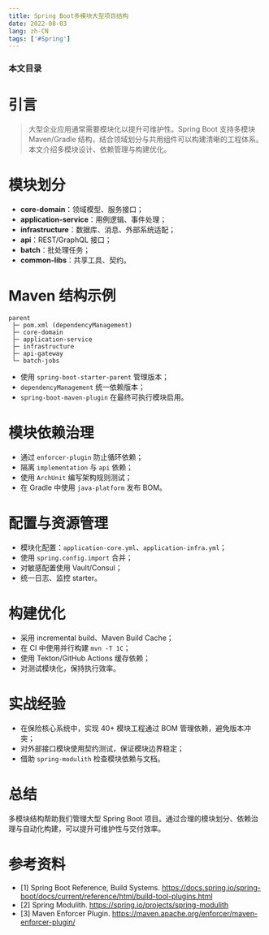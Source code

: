 ```yaml
---
title: Spring Boot多模块大型项目结构
date: 2022-08-03
lang: zh-CN
tags: ['#Spring']
---
```


### 本文目录
<!-- toc -->

# 引言
> 大型企业应用通常需要模块化以提升可维护性。Spring Boot 支持多模块 Maven/Gradle 结构，结合领域划分与共用组件可以构建清晰的工程体系。本文介绍多模块设计、依赖管理与构建优化。

# 模块划分
- **core-domain**：领域模型、服务接口；
- **application-service**：用例逻辑、事件处理；
- **infrastructure**：数据库、消息、外部系统适配；
- **api**：REST/GraphQL 接口；
- **batch**：批处理任务；
- **common-libs**：共享工具、契约。

# Maven 结构示例
```
parent
 ├─ pom.xml (dependencyManagement)
 ├─ core-domain
 ├─ application-service
 ├─ infrastructure
 ├─ api-gateway
 └─ batch-jobs
```
- 使用 `spring-boot-starter-parent` 管理版本；
- `dependencyManagement` 统一依赖版本；
- `spring-boot-maven-plugin` 在最终可执行模块启用。

# 模块依赖治理
- 通过 `enforcer-plugin` 防止循环依赖；
- 隔离 `implementation` 与 `api` 依赖；
- 使用 `ArchUnit` 编写架构规则测试；
- 在 Gradle 中使用 `java-platform` 发布 BOM。

# 配置与资源管理
- 模块化配置：`application-core.yml`、`application-infra.yml`；
- 使用 `spring.config.import` 合并；
- 对敏感配置使用 Vault/Consul；
- 统一日志、监控 starter。

# 构建优化
- 采用 incremental build、Maven Build Cache；
- 在 CI 中使用并行构建 `mvn -T 1C`；
- 使用 Tekton/GitHub Actions 缓存依赖；
- 对测试模块化，保持执行效率。

# 实战经验
- 在保险核心系统中，实现 40+ 模块工程通过 BOM 管理依赖，避免版本冲突；
- 对外部接口模块使用契约测试，保证模块边界稳定；
- 借助 `spring-modulith` 检查模块依赖与文档。

# 总结
多模块结构帮助我们管理大型 Spring Boot 项目。通过合理的模块划分、依赖治理与自动化构建，可以提升可维护性与交付效率。

# 参考资料
- [1] Spring Boot Reference, Build Systems. https://docs.spring.io/spring-boot/docs/current/reference/html/build-tool-plugins.html
- [2] Spring Modulith. https://spring.io/projects/spring-modulith
- [3] Maven Enforcer Plugin. https://maven.apache.org/enforcer/maven-enforcer-plugin/
